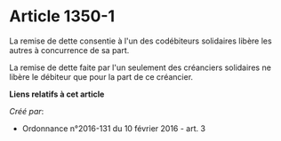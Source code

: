 # Article 1350-1

La remise de dette consentie à l'un des codébiteurs solidaires libère les autres à concurrence de sa part.

La remise de dette faite par l'un seulement des créanciers solidaires ne libère le débiteur que pour la part de ce créancier.

**Liens relatifs à cet article**

_Créé par_:

  - Ordonnance n°2016-131 du 10 février 2016 - art. 3
